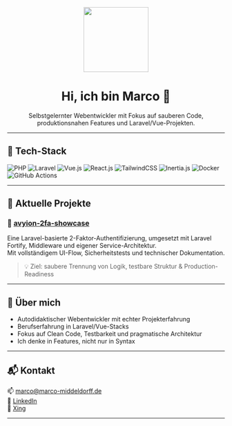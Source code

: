<div align="center">
  <img height="150" src="https://media.giphy.com/media/M9gbBd9nbDrOTu1Mqx/giphy.gif"  />
</div>

###

###

<h1 align="center">Hi, ich bin Marco 👋</h1>

<p align="center">
  Selbstgelernter Webentwickler mit Fokus auf sauberen Code, produktionsnahen Features und Laravel/Vue-Projekten.
</p>

---

## 🚀 Tech-Stack

![PHP](https://img.shields.io/badge/PHP-777BB4?logo=php&logoColor=white)
![Laravel](https://img.shields.io/badge/Laravel-FF2D20?logo=laravel&logoColor=white)
![Vue.js](https://img.shields.io/badge/Vue.js-35495E?logo=vue.js&logoColor=4FC08D)
![React.js](https://img.shields.io/badge/React.js%20-%20%2361DAFB?logo=react&logoColor=%23fff)
![TailwindCSS](https://img.shields.io/badge/TailwindCSS-38B2AC?logo=tailwind-css&logoColor=white)
![Inertia.js](https://img.shields.io/badge/Inertia.js-000000?logo=inertia&logoColor=white)
![Docker](https://img.shields.io/badge/Docker-2496ED?logo=docker&logoColor=white)
![GitHub Actions](https://img.shields.io/badge/GitHub_Actions-2088FF?logo=github-actions&logoColor=white)

---

## 💼 Aktuelle Projekte

### 🔐 [avyion-2fa-showcase](https://github.com/marcomiddeldorff/avyion-2fa-showcase)
Eine Laravel-basierte 2-Faktor-Authentifizierung, umgesetzt mit Laravel Fortify, Middleware und eigener Service-Architektur.  
Mit vollständigem UI-Flow, Sicherheitstests und technischer Dokumentation.

> 💡 Ziel: saubere Trennung von Logik, testbare Struktur & Production-Readiness

---

## 🧠 Über mich

- Autodidaktischer Webentwickler mit echter Projekterfahrung
- Berufserfahrung in Laravel/Vue-Stacks
- Fokus auf Clean Code, Testbarkeit und pragmatische Architektur
- Ich denke in Features, nicht nur in Syntax

---

## 📬 Kontakt

📫 [marco@marco-middeldorff.de](mailto:marco@marco-middeldorff.de)  
🔗 [LinkedIn](https://www.linkedin.com/in/marco-middeldorff-527570276/)  
🔗 [Xing](https://www.xing.com/profile/Marco_Middeldorff/web_profiles)

---
